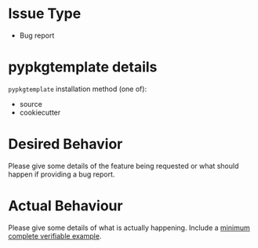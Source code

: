 <!--- Verify first that your issue is not already reported on the issue tracker -->
<!--
  If you do not have capacity to contribute to resolving the issue that you
  will now open, please consider supporting the maintainer and donating at
  https://lukewm.info/support/
-->

# Issue Type

- Bug report

# pypkgtemplate details

`pypkgtemplate` installation method (one of):

- source
- cookiecutter

# Desired Behavior

Please give some details of the feature being requested or what should happen
if providing a bug report.

# Actual Behaviour

Please give some details of what is actually happening. Include a [minimum
complete verifiable example](https://stackoverflow.com/help/mcve).
